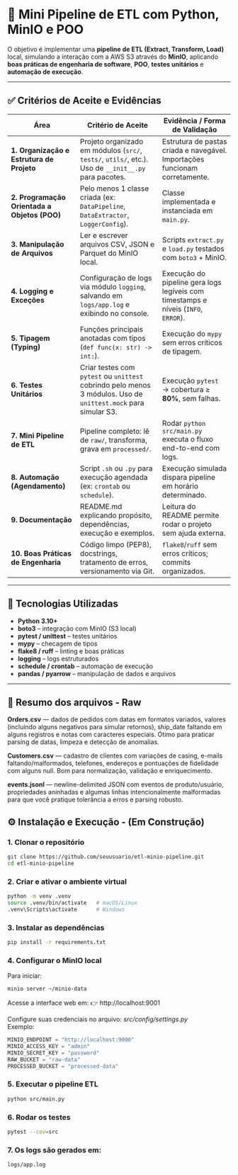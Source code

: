 # 🚀 Mini Pipeline de ETL com Python, MinIO e POO
O objetivo é implementar uma **pipeline de ETL (Extract, Transform, Load)** local, simulando a interação com a AWS S3 através do **MinIO**, aplicando **boas práticas de engenharia de software**, **POO**, **testes unitários** e **automação de execução**.

---

## ✅ Critérios de Aceite e Evidências

| Área | Critério de Aceite | Evidência / Forma de Validação |
|------|--------------------|-------------------------------|
| **1. Organização e Estrutura de Projeto** | Projeto organizado em módulos (`src/`, `tests/`, `utils/`, etc.). Uso de `__init__.py` para pacotes. | Estrutura de pastas criada e navegável. Importações funcionam corretamente. |
| **2. Programação Orientada a Objetos (POO)** | Pelo menos 1 classe criada (ex: `DataPipeline`, `DataExtractor`, `LoggerConfig`). | Classe implementada e instanciada em `main.py`. |
| **3. Manipulação de Arquivos** | Ler e escrever arquivos CSV, JSON e Parquet do MinIO local. | Scripts `extract.py` e `load.py` testados com `boto3` + MinIO. |
| **4. Logging e Exceções** | Configuração de logs via módulo `logging`, salvando em `logs/app.log` e exibindo no console. | Execução do pipeline gera logs legíveis com timestamps e níveis (`INFO`, `ERROR`). |
| **5. Tipagem (Typing)** | Funções principais anotadas com tipos (`def func(x: str) -> int:`). | Execução do `mypy` sem erros críticos de tipagem. |
| **6. Testes Unitários** | Criar testes com `pytest` ou `unittest` cobrindo pelo menos 3 módulos. Uso de `unittest.mock` para simular S3. | Execução `pytest` → cobertura ≥ **80%**, sem falhas. |
| **7. Mini Pipeline de ETL** | Pipeline completo: lê de `raw/`, transforma, grava em `processed/`. | Rodar `python src/main.py` executa o fluxo end-to-end com logs. |
| **8. Automação (Agendamento)** | Script `.sh` ou `.py` para execução agendada (ex: `crontab` ou `schedule`). | Execução simulada dispara pipeline em horário determinado. |
| **9. Documentação** | README.md explicando propósito, dependências, execução e exemplos. | Leitura do README permite rodar o projeto sem ajuda externa. |
| **10. Boas Práticas de Engenharia** | Código limpo (PEP8), docstrings, tratamento de erros, versionamento via Git. | `flake8`/`ruff` sem erros críticos; commits organizados. |

---

## 🧠 Tecnologias Utilizadas

- **Python 3.10+**
- **boto3** – integração com MinIO (S3 local)
- **pytest / unittest** – testes unitários
- **mypy** – checagem de tipos
- **flake8 / ruff** – linting e boas práticas
- **logging** – logs estruturados
- **schedule / crontab** – automação de execução
- **pandas / pyarrow** – manipulação de dados e arquivos

---

## 📂 Resumo dos arquivos - Raw
**Orders.csv** — dados de pedidos com datas em formatos variados, valores (incluindo alguns negativos para simular retornos), ship_date faltando em alguns registros e notas com caracteres especiais. Ótimo para praticar parsing de datas, limpeza e detecção de anomalias.

**Customers.csv** — cadastro de clientes com variações de casing, e-mails faltando/malformados, telefones, endereços e pontuações de fidelidade com alguns null. Bom para normalização, validação e enriquecimento.

**events.jsonl** — newline-delimited JSON com eventos de produto/usuário, propriedades aninhadas e algumas linhas intencionalmente malformadas para que você pratique tolerância a erros e parsing robusto.

## ⚙️ Instalação e Execução - (Em Construção)

### 1. Clonar o repositório
```bash
git clone https://github.com/seuusuario/etl-minio-pipeline.git
cd etl-minio-pipeline
```

### 2. Criar e ativar o ambiente virtual
```bash
python -m venv .venv
source .venv/bin/activate   # macOS/Linux
.venv\Scripts\activate      # Windows
```

### 3. Instalar as dependências
```bash
pip install -r requirements.txt
```

### 4. Configurar o MinIO local
Para iniciar:
```bash
minio server ~/minio-data
```
Acesse a interface web em: 👉 http://localhost:9001

Configure suas credenciais no arquivo: *src/config/settings.py*\
Exemplo:
```python
MINIO_ENDPOINT = "http://localhost:9000"
MINIO_ACCESS_KEY = "admin"
MINIO_SECRET_KEY = "password"
RAW_BUCKET = "raw-data"
PROCESSED_BUCKET = "processed-data"
```

### 5. Executar o pipeline ETL
```bash
python src/main.py
```

### 6. Rodar os testes
```bash
pytest --cov=src
```

### 7. Os logs são gerados em:
```text
logs/app.log
```